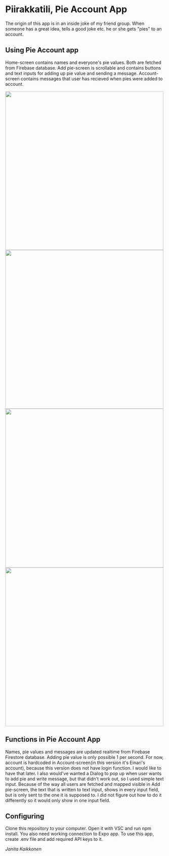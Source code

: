 # Piirakkatili, Pie Account App
The origin of this app is in an inside joke of my friend group. When someone has a great idea, tells a good joke etc. he or she gets "pies" to an account.

## Using Pie Account app
Home-screen contains names and everyone's pie values. Both are fetched from Firebase database. Add pie-screen is scrollable and contains buttons and text inputs for adding up pie value and sending a message. Account-screen contains messages that user has recieved when pies were added to account.

<img src="https://github.com/saattaja/piirakkatili/assets/113536134/e1710e5a-a147-41fa-abb9-2771e739fc47" height="500">
<img src="https://github.com/saattaja/piirakkatili/assets/113536134/9c5de77a-b001-47c2-b106-9dc0f04fd3fa" height="500">
<img src="https://github.com/saattaja/piirakkatili/assets/113536134/a5b3f4ca-3aaa-4206-8bc0-0c4823597b16" height ="500">
<img src="https://github.com/saattaja/piirakkatili/assets/113536134/ae76a2ca-97a5-46d7-8bd9-f20871d0a484" height ="500">

## Functions in Pie Account App
Names, pie values and messages are updated realtime from Firebase Firestore database. Adding pie value is only possible 1 per second. For now, account is hardcoded in Account-screen(in this version it's Einari's account), because this version does not have login function. I would like to have that later. I also would've wanted a Dialog to pop up when user wants to add pie and write message, but that didn't work out, so I used simple text input. Because of the way all users are fetched and mapped visible in Add pie-screen, the text that is written to text input, shows in every input field, but is only sent to the one it is supposed to. I did not figure out how to do it differently so it would only show in one input field.

## Configuring
Clone this repository to your computer. Open it with VSC and run npm install. You also need working connection to Expo app. To use this app, create .env file and add required API keys to it.

*Janita Kaikkonen*
